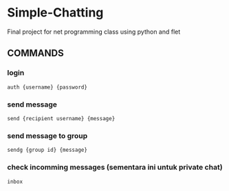# Simple-Chatting

Final project for net programming class using python and flet

## COMMANDS

### login

```
auth {username} {password}
```

### send message

```
send {recipient username} {message}
```

### send message to group

```
sendg {group id} {message}
```

### check incomming messages (sementara ini untuk private chat)

```
inbox
```
